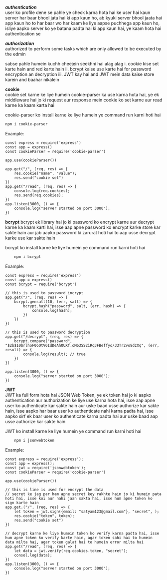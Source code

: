 ***authentication***\
user ko profile dene se pahle ye check karna hota hai ke user hai kaun\
server har baar bhool jata hai ki app kaun ho, ab kyuki server bhool jaata hai app kaun ho to har baar wo har kaam ke liye aapse puchhega app kaun ho, isliye aapko server ko ye batana padta hai ki app kaun hai, ye kaam hota hai authentication se

***authorization***\
authorized to perform some tasks which are only allowed to be executed by the edmin


sabse pahle humein kuchh cheejein seekhni hai alag alag
i. cookie kise set karte hain and red karte hain
ii. bcrypt kaise use karte hai for password encryption an decryption
iii. JWT kay hai and JWT mein data kaise store karein and baahar nikalein

**cookie**\
cookie set karne ke liye humein cookie-parser ka use karna hota hai, ye ek middleware hai jo ki request aur response mein cookie ko set karne aur read karne ka kaam karta hai

cookie-parser ko install karne ke liye humein ye command run karni hoti hai
```bash
npm i cookie-parser
```

Example:

    const express = require('express')
    const app = express()
    const cookieParser = require('cookie-parser')
     
    app.use(cookieParser())

    app.get("/", (req, res) => {
        res.cookie("name", "value");
        res.send("cookie set")
    })
    app.get("/read", (req, res) => {
        console.log(req.cookies);
        res.send(req.cookies);
    })
    app.listen(3000, () => {
        console.log("server started on port 3000");
    })

**bcrypt**
bcrypt ek library hai jo ki password ko encrypt karne aur decrypt karne ka kaam karti hai, isse aap apne password ko encrypt karke store kar sakte hain aur jab aapko password ki zarurat hoti hai to aap usse decrypt karke use kar sakte hain

bcrypt ko install karne ke liye humein ye command run karni hoti hai
```bash
    npm i bcrypt
```
Example:

    const express = require('express')
    const app = express()
    const bcrypt = require('bcrypt')

    // this is used to password incrypt
    app.get("/", (req, res) => {
        bcrypt.gensalt(10, (err, salt) => {
            bcrypt.hash("password", salt, (err, hash) => {
                console.log(hash);
            })
        })
    })

    // this is used to password decryption
    app.get("/decrypt", (req, res) => {
        bcrypt.compare("password", "$2b$10$rlhoF0oOtV6IdDeAhOUXf.oM63SS2iRq3FBeffyo/33Tr2vo8dzXq", (err, result) => {
            console.log(result); // true
        })
    })

    app.listen(3000, () => {
        console.log("server started on port 3000");
    })


**JWT**\
JWT ka full form hota hai JSON Web Token, ye ek token hai jo ki aapko authentication aur authorization ke liye use karna hota hai, isse aap apne user ko authenticate kar sakte hain aur uske baad usse authorize kar sakte hain, isse aapko har baar user ko authenticate nahi karna padta hai, isse aapko sirf ek baar user ko authenticate karna padta hai aur uske baad aap usse authorize kar sakte hain

JWT ko install karne ke liye humein ye command run karni hoti hai
```bash
    npm i jsonwebtoken
```
Example:

    const express = require('express');
    const app = express();
    const jwt = require('jsonwebtoken');
    const cookieParser = require('cookie-parser')

    app.use(cookieParser())

    // this is line is used for encrypt the data
    // secret ke jag par ham apne secret key rakhte hain jo ki humein pata hoti hai, isse koi aur nahi jaan sakta hai, isse hum apne token ko sign karte hain
    app.get.("/", (req, res) => {
        let token = jwt.sign({email: "satyam123@gmail.com"}, "secret", );
        res.cookie("token", token);
        res.send("cookie set")
    })

    // decrypt karne ke liye humein token ko verify karna padta hai, isse hum apne token ko verify karte hain, agar token sahi hai to humein data milta hai, agar token galat hai to humein error milta hai
    app.get("/read", (req, res) => {
        let data = jwt.verify(req.cookies.token, "secret");
        consol.log(data);
    })
    app.listen(3000, () => {
        console.log("server started on port 3000");
    })